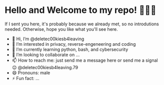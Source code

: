 # Hello and Welcome to my repo! 🍪🍪🍪

If I sent you here, it's probably because we already met, so no introdutions needed. Otherwise, hope you like what you'll see here.

- 👋 Hi, I’m @deletec00kiesb4leaving
- 👀 I’m interested in privacy, reverse-engeneering and coding
- 🌱 I’m currently learning python, bash, and cybersecurity
- 💞️ I’m looking to collaborate on ...
- 📫 How to reach me: just send me a message here or send me a signal 😉 @deletec00kiesb4leaving.79
- 😄 Pronouns: male
- ⚡ Fun fact: ...

<!---
deletec00kiesb4leaving/deletec00kiesb4leaving is a ✨ special ✨ repository because its `README.md` (this file) appears on your GitHub profile.
You can click the Preview link to take a look at your changes.
--->
